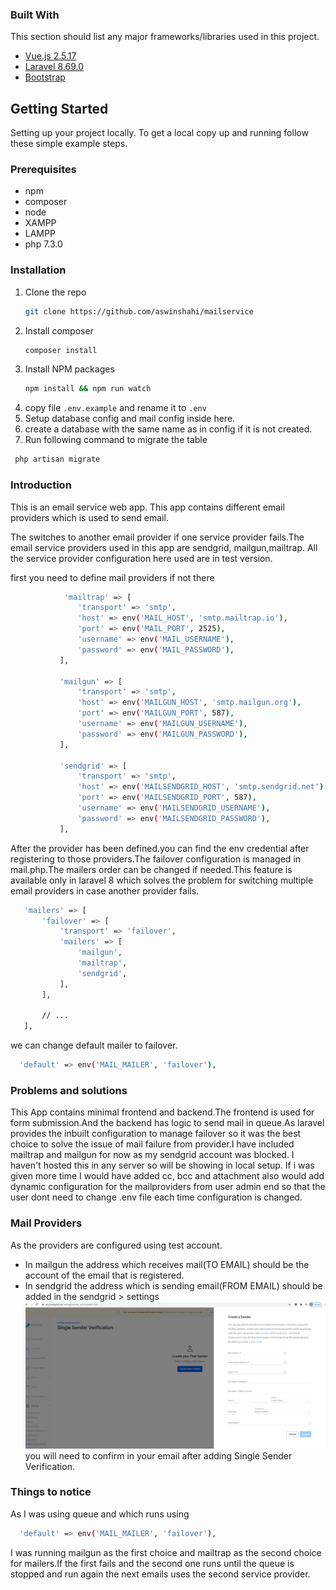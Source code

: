 
### Built With

This section should list any major frameworks/libraries used in this project.
* [Vue.js 2.5.17](https://vuejs.org/)
* [Laravel 8.69.0](https://laravel.com )
* [Bootstrap](https://getbootstrap.com)

## Getting Started

Setting up your project locally.
To get a local copy up and running follow these simple example steps.

### Prerequisites
* npm
* composer
* node
* XAMPP
* LAMPP
* php 7.3.0
  


### Installation

1. Clone the repo
   ```sh
   git clone https://github.com/aswinshahi/mailservice
   ```
2. Install composer
   ```sh
   composer install
    ```
3. Install NPM packages
   ```sh
   npm install && npm run watch
   ```
4. copy file  `.env.example` and rename it to `.env`
5. Setup database config and mail config inside here.
6. create a database with the  same name as in config if it is not created.
7. Run following command to migrate the table
 ```sh
  php artisan migrate 
   ```
   
### Introduction
This is an email service web app. This app contains different email providers which is used to send email.

The switches to another email provider if one service provider fails.The email service providers used in this app are sendgrid,
mailgun,mailtrap. All the service provider configuration here used are in test version.

first you need to define mail providers if not there
```sh
            'mailtrap' => [
               'transport' => 'smtp',
               'host' => env('MAIL_HOST', 'smtp.mailtrap.io'),
               'port' => env('MAIL_PORT', 2525),
               'username' => env('MAIL_USERNAME'),
               'password' => env('MAIL_PASSWORD'),
           ],
   
           'mailgun' => [
               'transport' => 'smtp',
               'host' => env('MAILGUN_HOST', 'smtp.mailgun.org'),
               'port' => env('MAILGUN_PORT', 587),
               'username' => env('MAILGUN_USERNAME'),
               'password' => env('MAILGUN_PASSWORD'),
           ],
   
           'sendgrid' => [
               'transport' => 'smtp',
               'host' => env('MAILSENDGRID_HOST', 'smtp.sendgrid.net'),
               'port' => env('MAILSENDGRID_PORT', 587),
               'username' => env('MAILSENDGRID_USERNAME'),
               'password' => env('MAILSENDGRID_PASSWORD'),
           ],
 ```
 
After the provider has been defined.you can find the env credential after registering to those providers.The failover 
configuration is managed in mail.php.The mailers order can be changed if needed.This feature is available only in laravel
8 which solves the problem for switching multiple email providers in case another provider fails. 

```sh
   'mailers' => [
       'failover' => [
           'transport' => 'failover',
           'mailers' => [
               'mailgun',
               'mailtrap',
               'sendgrid',
           ],
       ],
   
       // ...
   ],
 ```
 we can change default mailer to failover.
 
  ```sh
    'default' => env('MAIL_MAILER', 'failover'),
 ```
 
### Problems and solutions

 This App contains minimal frontend and backend.The frontend is used for form submission.And the backend has logic to 
 send mail in queue.As laravel provides the inbuilt configuration to manage failover so it was the best choice to solve
 the issue of mail failure from provider.I have included mailtrap and mailgun for now as my sendgrid account was blocked.
 I haven't hosted this in any server so will be showing in local setup. If i was given more time I would have added cc,
 bcc and attachment also would add dynamic configuration for the mailproviders from user admin end so that the user dont
 need to change .env file each time configuration is changed.
 
### Mail Providers

As the providers are configured using test account.
 * In mailgun the address which receives mail(TO EMAIL) should be the account of the email that is registered.
 * In sendgrid the address which is sending email(FROM EMAIL) should be added in the sendgrid > settings 
 ![Alt text](./public/readme_images/sendgridimg.jpg "Optional title")
 you will need to confirm in your email after adding Single Sender Verification.
 
 ### Things to notice
 As I was using queue and which runs using

  ```sh
    'default' => env('MAIL_MAILER', 'failover'),
 ```
 
 I was running mailgun as the first choice and mailtrap as the second choice for mailers.If the first fails and the second 
 one runs until the queue is stopped and run again the next emails uses the second service provider.
 
